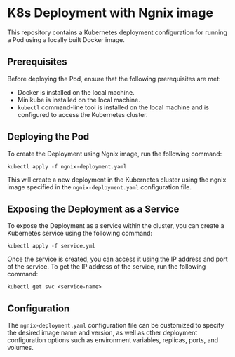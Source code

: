 # K8s Deployment with Ngnix image

This repository contains a Kubernetes deployment configuration for running a Pod using a locally built Docker image.

## Prerequisites

Before deploying the Pod, ensure that the following prerequisites are met:

- Docker is installed on the local machine.
- Minikube is installed on the local machine.
- `kubectl` command-line tool is installed on the local machine and is configured to access the Kubernetes cluster.


## Deploying the Pod

To create the Deployment using Ngnix image, run the following command:

```
kubectl apply -f ngnix-deployment.yaml
```
This will create a new deployment in the Kubernetes cluster using the ngnix image specified in the `ngnix-deployment.yaml` configuration file.

## Exposing the Deployment as a Service

To expose the Deployment as a service within the cluster, you can create a Kubernetes service using the following command:

```
kubectl apply -f service.yml
```


Once the service is created, you can access it using the IP address and port of the service. To get the IP address of the service, run the following command:

```
kubectl get svc <service-name>
```


## Configuration

The `ngnix-deployment.yaml` configuration file can be customized to specify the desired image name and version, as well as other deployment configuration options such as environment variables, replicas, ports, and volumes.


